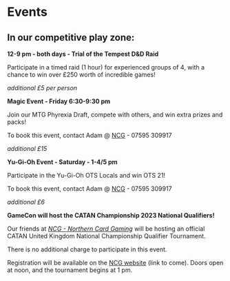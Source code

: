 # Events


## In our competitive play zone:

**12-9 pm - both days - Trial of the Tempest D&D Raid**

Participate in a timed raid (1 hour) for experienced groups of 4, with a chance to win over £250 worth of incredible games!

*additional £5 per person*

**Magic Event - Friday 6:30-9:30 pm**

Join our MTG Phyrexia Draft, compete with others, and win extra prizes and packs!

To book this event, contact Adam @ [NCG](https://www.northerncardgaming.com/) - 07595 309917

*additional £15*

**Yu-Gi-Oh Event - Saturday - 1-4/5 pm**

Participate in the Yu-Gi-Oh OTS Locals and win OTS 21!

To book this event, contact Adam @ [NCG](https://www.northerncardgaming.com/) - 07595 309917

*additional £6*

**GameCon will host the CATAN Championship 2023 National Qualifiers!**

Our friends at _[NCG - Northern Card Gaming](https://www.northerncardgaming.com/)_ will be hosting an official CATAN United Kingdom National Championship Qualifier Tournament.

There is no additional charge to participate in this event.

Registration will be available on the [NCG website](https://www.northerncardgaming.com/) (link to come). Doors open at noon, and the tournament begins at 1 pm.


